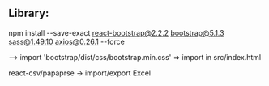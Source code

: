 ## Library:

npm install --save-exact react-bootstrap@2.2.2 bootstrap@5.1.3 sass@1.49.10 axios@0.26.1 --force

--> import 'bootstrap/dist/css/bootstrap.min.css' => import in src/index.html

react-csv/papaprse -> import/export Excel
